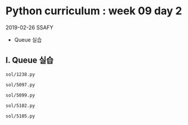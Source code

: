 # Python curriculum : week 09 day 2 

2019-02-26 SSAFY

* Queue 실습



## I. Queue 실습

`sol/1238.py`

`sol/5097.py`

`sol/5099.py`

`sol/5102.py`

`sol/5105.py`


